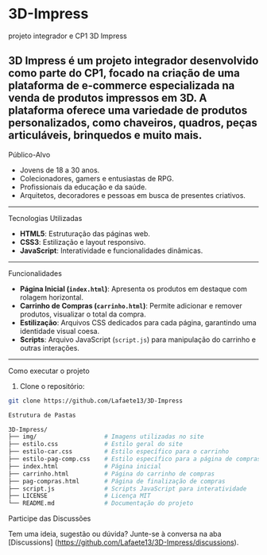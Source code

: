 # 3D-Impress
 projeto integrador e CP1
3D Impress

**3D Impress** é um projeto integrador desenvolvido como parte do CP1, focado na criação de uma plataforma de e-commerce especializada na venda de produtos impressos em 3D. A plataforma oferece uma variedade de produtos personalizados, como chaveiros, quadros, peças articuláveis, brinquedos e muito mais.
---

Público-Alvo

- Jovens de 18 a 30 anos.
- Colecionadores, gamers e entusiastas de RPG.
- Profissionais da educação e da saúde.
- Arquitetos, decoradores e pessoas em busca de presentes criativos.
---

Tecnologias Utilizadas

- **HTML5**: Estruturação das páginas web.
- **CSS3**: Estilização e layout responsivo.
- **JavaScript**: Interatividade e funcionalidades dinâmicas.
---

Funcionalidades
- **Página Inicial (`index.html`)**: Apresenta os produtos em destaque com rolagem horizontal.
- **Carrinho de Compras (`carrinho.html`)**: Permite adicionar e remover produtos, visualizar o total da compra.
- **Estilização**: Arquivos CSS dedicados para cada página, garantindo uma identidade visual coesa.
- **Scripts**: Arquivo JavaScript (`script.js`) para manipulação do carrinho e outras interações.
---

Como executar o projeto

1. Clone o repositório:
```bash
git clone https://github.com/Lafaete13/3D-Impress

Estrutura de Pastas

3D-Impress/
├── img/                   # Imagens utilizadas no site
├── estilo.css             # Estilo geral do site
├── estilo-car.css         # Estilo específico para o carrinho
├── estilo-pag-comp.css    # Estilo específico para a página de compras
├── index.html             # Página inicial
├── carrinho.html          # Página do carrinho de compras
├── pag-compras.html       # Página de finalização de compras
├── script.js              # Scripts JavaScript para interatividade
├── LICENSE                # Licença MIT
└── README.md              # Documentação do projeto
```

Participe das Discussões

Tem uma ideia, sugestão ou dúvida? Junte-se à conversa na aba [Discussions] (https://github.com/Lafaete13/3D-Impress/discussions).


